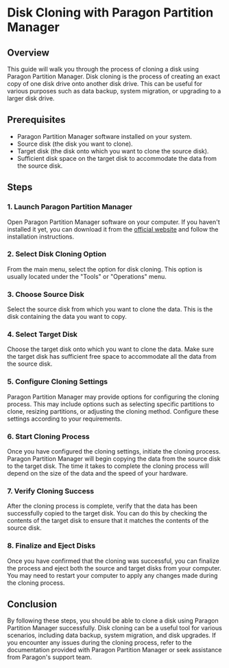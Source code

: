# Disk Cloning with Paragon Partition Manager

## Overview
This guide will walk you through the process of cloning a disk using Paragon Partition Manager. Disk cloning is the process of creating an exact copy of one disk drive onto another disk drive. This can be useful for various purposes such as data backup, system migration, or upgrading to a larger disk drive.

## Prerequisites
- Paragon Partition Manager software installed on your system.
- Source disk (the disk you want to clone).
- Target disk (the disk onto which you want to clone the source disk).
- Sufficient disk space on the target disk to accommodate the data from the source disk.

## Steps

### 1. Launch Paragon Partition Manager
Open Paragon Partition Manager software on your computer. If you haven't installed it yet, you can download it from the [official website](https://www.paragon-software.com/home/pm-personal/) and follow the installation instructions.

### 2. Select Disk Cloning Option
From the main menu, select the option for disk cloning. This option is usually located under the "Tools" or "Operations" menu.

### 3. Choose Source Disk
Select the source disk from which you want to clone the data. This is the disk containing the data you want to copy.

### 4. Select Target Disk
Choose the target disk onto which you want to clone the data. Make sure the target disk has sufficient free space to accommodate all the data from the source disk.

### 5. Configure Cloning Settings
Paragon Partition Manager may provide options for configuring the cloning process. This may include options such as selecting specific partitions to clone, resizing partitions, or adjusting the cloning method. Configure these settings according to your requirements.

### 6. Start Cloning Process
Once you have configured the cloning settings, initiate the cloning process. Paragon Partition Manager will begin copying the data from the source disk to the target disk. The time it takes to complete the cloning process will depend on the size of the data and the speed of your hardware.

### 7. Verify Cloning Success
After the cloning process is complete, verify that the data has been successfully copied to the target disk. You can do this by checking the contents of the target disk to ensure that it matches the contents of the source disk.

### 8. Finalize and Eject Disks
Once you have confirmed that the cloning was successful, you can finalize the process and eject both the source and target disks from your computer. You may need to restart your computer to apply any changes made during the cloning process.

## Conclusion
By following these steps, you should be able to clone a disk using Paragon Partition Manager successfully. Disk cloning can be a useful tool for various scenarios, including data backup, system migration, and disk upgrades. If you encounter any issues during the cloning process, refer to the documentation provided with Paragon Partition Manager or seek assistance from Paragon's support team.
